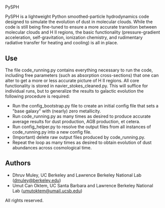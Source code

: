 #
PySPH

PySPH is a lightweight Python smoothed-particle hydrodynamics code designed to simulate the evolution of dust in molecular clouds. While the code is still being fine-tuned to ensure a more accurate transition between molecular clouds and H II regions, the basic functionality (pressure-gradient acceleration, self-gravitation, ionization chemistry, and rudimentary radiative transfer for heating and cooling) is all in place.
## Use

The file code\_running.py contains everything necessary to run the code, including free parameters (such as absorption cross-sections) that one can alter to get a more or less accurate picture of H II regions. All core functionality is stored in navier\_stokes\_cleaned.py. This will suffice for individual runs, but to generalize the results to galactic evolution the following procedure is required:
* Run the config\_bootstrap.py file to create an initial config file that sets a "base galaxy" with (nearly) zero metallicity.
* Run code\_running.py as many times as desired to produce accurate average results for dust production, AGB production, et cetera.
* Run config\_helper.py to resolve the output files from all instances of code\_running.py into a new config file.
* (Important) delete raw output files produced by code\_running.py.
* Repeat the loop as many times as desired to obtain evolution of dust abundances across cosmological time.
## Authors

* Dhruv Muley, UC Berkeley and Lawrence Berkeley National Lab (dmuley@berkeley.edu)
* Umut Can Oktem, UC Santa Barbara and Lawrence Berkeley National Lab (umutoktem@umail.ucsb.edu)

All rights reserved.
